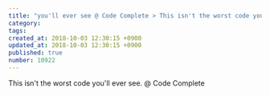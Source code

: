 ```yaml
---
title: "you'll ever see @ Code Complete > This isn't the worst code you'll ever see. 2013-09-16"
category: 
tags: 
created_at: 2018-10-03 12:30:15 +0900
updated_at: 2018-10-03 12:30:15 +0900
published: true
number: 10922
---
```


This isn't the worst code you'll ever see.
@ Code Complete
